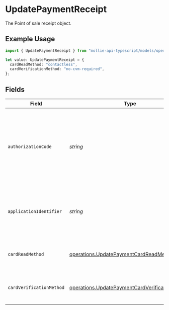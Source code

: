 # UpdatePaymentReceipt

The Point of sale receipt object.

## Example Usage

```typescript
import { UpdatePaymentReceipt } from "mollie-api-typescript/models/operations";

let value: UpdatePaymentReceipt = {
  cardReadMethod: "contactless",
  cardVerificationMethod: "no-cvm-required",
};
```

## Fields

| Field                                                                                                            | Type                                                                                                             | Required                                                                                                         | Description                                                                                                      | Example                                                                                                          |
| ---------------------------------------------------------------------------------------------------------------- | ---------------------------------------------------------------------------------------------------------------- | ---------------------------------------------------------------------------------------------------------------- | ---------------------------------------------------------------------------------------------------------------- | ---------------------------------------------------------------------------------------------------------------- |
| `authorizationCode`                                                                                              | *string*                                                                                                         | :heavy_minus_sign:                                                                                               | A unique code provided by the cardholder’s bank to confirm that the transaction was successfully approved.       | ...                                                                                                              |
| `applicationIdentifier`                                                                                          | *string*                                                                                                         | :heavy_minus_sign:                                                                                               | The unique number that identifies a specific payment application on a chip card.                                 | ...                                                                                                              |
| `cardReadMethod`                                                                                                 | [operations.UpdatePaymentCardReadMethod](../../models/operations/updatepaymentcardreadmethod.md)                 | :heavy_minus_sign:                                                                                               | The method by which the card was read by the terminal.                                                           | contactless                                                                                                      |
| `cardVerificationMethod`                                                                                         | [operations.UpdatePaymentCardVerificationMethod](../../models/operations/updatepaymentcardverificationmethod.md) | :heavy_minus_sign:                                                                                               | The method used to verify the cardholder's identity.                                                             | no-cvm-required                                                                                                  |
